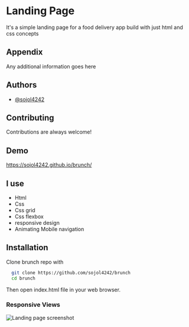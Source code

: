 
# Landing Page

It's a simple landing page for a food delivery app build with just html and css concepts

## Appendix

Any additional information goes here

  
## Authors

- [@sojol4242](https://github.com/sojol4242)
  
 
## Contributing

Contributions are always welcome!


  
## Demo
https://sojol4242.github.io/brunch/
  
## I use

- Html
- Css
- Css grid
- Css flexbox
- responsive design
- Animating Mobile navigation

  
## Installation

Clone brunch repo with

```bash
  git clone https://github.com/sojol4242/brunch
  cd brunch
```
Then open index.html file in your web browser.
    
### Responsive Views
 
![Landing page screenshot](https://i.ibb.co/h7Tcrqx/3-devices-black-1.png)
 
 

  
